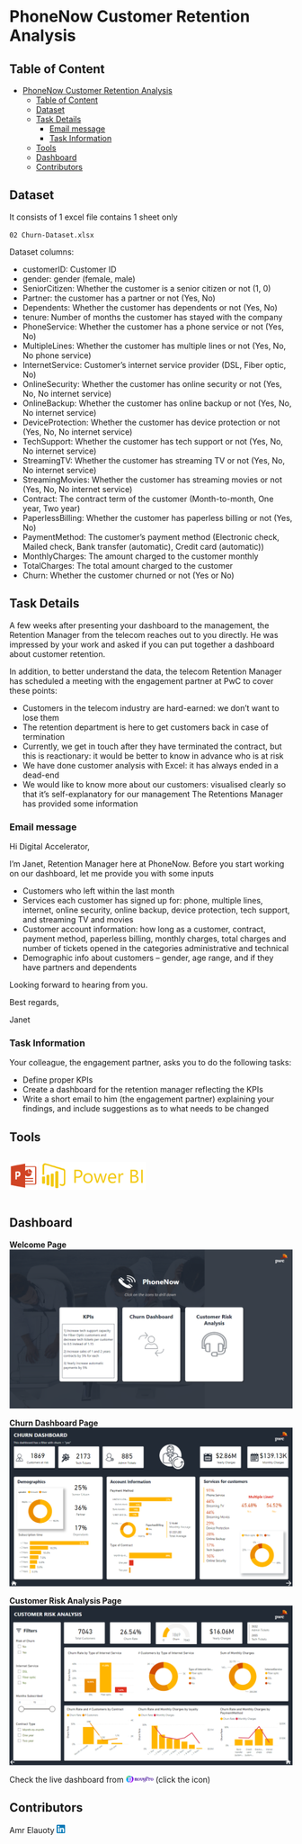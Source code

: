 # PhoneNow Customer Retention Analysis

## Table of Content

- [PhoneNow Customer Retention Analysis](#phonenow-customer-retention-analysis)
  - [Table of Content](#table-of-content)
  - [Dataset](#dataset)
  - [Task Details](#task-details)
    - [Email message](#email-message)
    - [Task Information](#task-information)
  - [Tools](#tools)
  - [Dashboard](#dashboard)
  - [Contributors](#contributors)

## Dataset

It consists of 1 excel file contains 1 sheet only

`02 Churn-Dataset.xlsx`

Dataset columns:

- customerID: Customer ID
- gender: gender (female, male)
- SeniorCitizen: Whether the customer is a senior citizen or not (1, 0)
- Partner: the customer has a partner or not (Yes, No)
- Dependents: Whether the customer has dependents or not (Yes, No)
- tenure: Number of months the customer has stayed with the company
- PhoneService: Whether the customer has a phone service or not (Yes, No)
- MultipleLines: Whether the customer has multiple lines or not (Yes, No, No phone service)
- InternetService: Customer’s internet service provider (DSL, Fiber optic, No)
- OnlineSecurity: Whether the customer has online security or not (Yes, No, No internet service)
- OnlineBackup: Whether the customer has online backup or not (Yes, No, No internet service)
- DeviceProtection: Whether the customer has device protection or not (Yes, No, No internet service)
- TechSupport: Whether the customer has tech support or not (Yes, No, No internet service)
- StreamingTV: Whether the customer has streaming TV or not (Yes, No, No internet service)
- StreamingMovies: Whether the customer has streaming movies or not (Yes, No, No internet service)
- Contract: The contract term of the customer (Month-to-month, One year, Two year)
- PaperlessBilling: Whether the customer has paperless billing or not (Yes, No)
- PaymentMethod: The customer’s payment method (Electronic check, Mailed check, Bank transfer (automatic), Credit card (automatic))
- MonthlyCharges: The amount charged to the customer monthly
- TotalCharges: The total amount charged to the customer
- Churn: Whether the customer churned or not (Yes or No)

## Task Details

A few weeks after presenting your dashboard to the management, the Retention Manager from the telecom reaches out to you directly. He was impressed by your work and asked if you can put together a dashboard about customer retention.

In addition, to better understand the data, the telecom Retention Manager has scheduled a meeting with the engagement partner at PwC to cover these points:

- Customers in the telecom industry are hard-earned: we don’t want to lose them
- The retention department is here to get customers back in case of termination
- Currently, we get in touch after they have terminated the contract, but this is reactionary: it would be better to know in advance who is at risk
- We  have done customer analysis with Excel: it has always ended in a dead-end
- We would like to know more about our customers: visualised clearly so that it’s self-explanatory for our management
The Retentions Manager has provided some information

### Email message

Hi Digital Accelerator,

I’m Janet, Retention Manager here at PhoneNow. Before you start working on our dashboard, let me provide you with some inputs

- Customers who left within the last month
- Services each customer has signed up for: phone, multiple lines, internet, online security, online backup, device protection, tech
support, and streaming TV and movies
- Customer account information: how long as a customer, contract, payment method, paperless billing, monthly charges, total charges
and number of tickets opened in the categories administrative and technical
- Demographic info about customers – gender, age range, and 
if they have partners and dependents

Looking forward to hearing from you.

Best regards,

Janet

### Task Information

Your colleague, the engagement partner, asks you to do the following tasks:

- Define proper KPIs
- Create a dashboard for the retention manager reflecting the KPIs
- Write a short email to him (the engagement partner) explaining your findings, and include suggestions as to what needs to be changed

## Tools

<p style="float:left">
<img src="./Icons/powerpoint.png" height="50" alt="PowerPoint" title="PowerPoint">
<img src="./Icons/power-bi-icon.png" height="50" alt="Power BI" title="Power BI">
</p>
<div style="clear:both"></div>

## Dashboard

**Welcome Page**
![Welcome Page](./Dashboard%20Images/Welcome.png)

**Churn Dashboard Page**
![Chrun Dashboard](./Dashboard%20Images/Churn.png)

**Customer Risk Analysis Page**
![Customer Risk Analysis](./Dashboard%20Images/Customer%20Risk.png)

Check the live dashboard from <a href="https://www.novypro.com/project/customer-retention-7" alt="customer retention"><img src="./Icons/novyPro.svg" height="12" alt="novypro" title="novypro"></a> (click the icon)

## Contributors

Amr Elauoty <a href="https://www.linkedin.com/in/amr-elauoty/" alt="amrelauoty"><img src="./Icons/LinkedIn.png" height="15" alt="linkedin" title="linkedin"></a>
